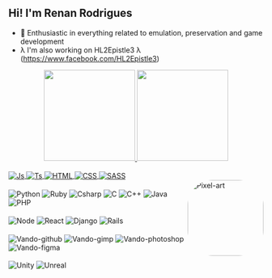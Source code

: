 
<!--

- 🔭 I’m currently working on ...
- 🌱 I’m currently learning ...
- 👯 I’m looking to collaborate on ...
- 🤔 I’m looking for help with ...
- 💬 Ask me about ...
- 📫 How to reach me: ...
- 😄 Pronouns: ...
- ⚡ Fun fact: ...

- 🌱 I'm currently learning Javascript and its frameworks
-->

## Hi! I'm Renan Rodrigues
- 🔭 Enthusiastic in everything related to emulation, preservation and game development
- λ I'm also working on HL2Epistle3 λ (https://www.facebook.com/HL2Epistle3)

<div align="center">
  <a href="https://github.com/RenanRodriguesRecife">
  <img height="180em" src="https://github-readme-stats.vercel.app/api?username=RenanRodriguesRecife&show_icons=true&theme=radical&include_all_commits=true&count_private=true"/>
  <img height="180em" src="https://github-readme-stats.vercel.app/api/top-langs/?username=RenanRodriguesRecife&layout=compact&langs_count=7&theme=radical"/>
</div>
 
<div style="display: inline_block"><br>
  <img align="center" alt="Js" title="JS" src="https://img.shields.io/badge/JavaScript-F7DF1E?style=for-the-badge&logo=javascript&logoColor=black">
  <img align="center" alt="Ts" title="TS" src="https://img.shields.io/badge/TypeScript-007ACC?style=for-the-badge&logo=typescript&logoColor=white">
  <img align="center" alt="HTML" title="HTML" src="https://img.shields.io/badge/HTML5-E34F26?style=for-the-badge&logo=html5&logoColor=white">
  <img align="center" alt="CSS" title="CSS" src="https://img.shields.io/badge/CSS3-1572B6?style=for-the-badge&logo=css3&logoColor=white">
  <img align="center" alt="SASS" title="SASS" src="https://img.shields.io/badge/Sass-CC6699?style=for-the-badge&logo=sass&logoColor=white">
</div>
  
<div> 
  <a href="https://www.facebook.com/HL2Epistle3"><img align="right" alt="Pixel-art" height="150" style="border-radius:50px;"    src="https://media.discordapp.net/attachments/534358018742026246/896762131301695528/half-life-half-life2.gif"></a>
</div>
  
<div style="display: inline_block"><br>
  <img align="center" alt="Python" title="Python" src="https://img.shields.io/badge/Python-3776AB?style=for-the-badge&logo=python&logoColor=white">
  <img align="center" alt="Ruby" title="Ruby" src="https://img.shields.io/badge/Ruby-CC342D?style=for-the-badge&logo=ruby&logoColor=white">
  <img align="center" alt="Csharp" title="Csharp" src="https://img.shields.io/badge/C%23-239120?style=for-the-badge&logo=c-sharp&logoColor=white">
  <img align="center" alt="C" title="C" src="https://img.shields.io/badge/C-00599C?style=for-the-badge&logo=c&logoColor=white">
  <img align="center" alt="C++" title="C++" src="https://img.shields.io/badge/C%2B%2B-00599C?style=for-the-badge&logo=c%2B%2B&logoColor=white">
  <img align="center" alt="Java" title="Java" src="https://img.shields.io/badge/Java-ED8B00?style=for-the-badge&logo=java&logoColor=white">
  <img align="center" alt="PHP" title="PHP" src="https://img.shields.io/badge/PHP-777BB4?style=for-the-badge&logo=php&logoColor=white">
</div>  
   
<div style="display: inline_block"><br>
  <img align="center" alt="Node" title="Node" src="https://img.shields.io/badge/Node.js-43853D?style=for-the-badge&logo=node.js&logoColor=white">
  <img align="center" alt="React" title="React" src="https://img.shields.io/badge/React-20232A?style=for-the-badge&logo=react&logoColor=61DAFB">
  <img align="center" alt="Django" title="Django" src="https://img.shields.io/badge/Django-092E20?style=for-the-badge&logo=django&logoColor=white">
  <img align="center" alt="Rails" title="Rails" src="https://img.shields.io/badge/Ruby_on_Rails-CC0000?style=for-the-badge&logo=ruby-on-rails&logoColor=white">
</div>
  

<div style="display: inline_block"><br>
  <img align="center" alt="Vando-github" src="https://img.shields.io/badge/GitHub-100000?style=for-the-badge&logo=github&logoColor=white">
  <img align="center" alt="Vando-gimp" src="https://img.shields.io/badge/gimp-5C5543?style=for-the-badge&logo=gimp&logoColor=white">
  <img align="center" alt="Vando-photoshop" src="https://img.shields.io/badge/Adobe-Photoshop-31A8FF?style=for-the-badge&logo=Adobe-Photoshop&labelColor=0a446b&logoWidth=15">
  <img align="center" alt="Vando-figma" src="https://img.shields.io/badge/Figma-F24E1E?style=for-the-badge&logo=figma&logoColor=white">
<div> 
  
<div style="display: inline_block"><br>  
  <img align="center" alt="Unity" title="Unity" src="https://img.shields.io/badge/Unity-100000?style=for-the-badge&logo=unity&logoColor=white">
  <img align="center" alt="Unreal" title="Unreal" src="https://img.shields.io/badge/-Unreal%20Engine-313131?style=for-the-badge&logo=unreal-engine&logoColor=white">
</div>
  
  <div> 
 
<!--  ![Snake animation](https://github.com/RenanRodriguesRecife/RenanRodriguesRecife/blob/output/github-contribution-grid-snake.svg)-->
 
 </div>

  
 ##
